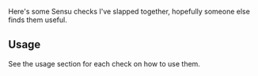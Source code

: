 Here's some Sensu checks I've slapped together, hopefully someone else finds them useful.


## Usage

See the usage section for each check on how to use them.
